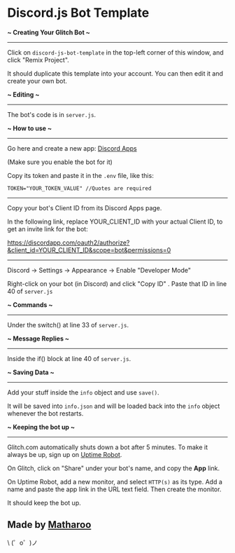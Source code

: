 Discord.js Bot Template
=================

**~ Creating Your Glitch Bot ~**

----------

Click on `discord-js-bot-template` in the top-left corner of this window, and click "Remix Project".

It should duplicate this template into your account. You can then edit it and create your own bot.

**~ Editing ~**

----------

The bot's code is in `server.js`.

**~ How to use ~**

----------

Go here and create a new app: [Discord Apps](https://discordapp.com/developers/applications/)

(Make sure you enable the bot for it)

Copy its token and paste it in the `.env` file, like this:

```TOKEN="YOUR_TOKEN_VALUE" //Quotes are required```

----------

Copy your bot's Client ID from its Discord Apps page.

In the following link, replace YOUR_CLIENT_ID with your actual Client ID, to get an invite link for the bot:

https://discordapp.com/oauth2/authorize?&client_id=YOUR_CLIENT_ID&scope=bot&permissions=0

----------

Discord -> Settings -> Appearance -> Enable "Developer Mode"

Right-click on your bot (in Discord) and click "Copy ID"
.
Paste that ID in line 40 of `server.js`

**~ Commands ~**

----------

Under the switch() at line 33 of `server.js`.

**~ Message Replies ~**

----------

Inside the if() block at line 40 of `server.js`.

**~ Saving Data ~**

----------

Add your stuff inside the `info` object and use `save()`.

It will be saved into `info.json` and will be loaded back into the `info` object whenever the bot restarts.

**~ Keeping the bot up ~**

----------

Glitch.com automatically shuts down a bot after 5 minutes. To make it always be up, sign up on [Uptime Robot](https://uptimerobot.com/).

On Glitch, click on "Share" under your bot's name, and copy the **App** link.

On Uptime Robot, add a new monitor, and select `HTTP(s)` as its type. Add a name and paste the app link in the URL text field. Then create the monitor.

It should keep the bot up.

Made by [Matharoo](https://twitter.com/itsmatharoo)
-------------------

\ (゜o゜)ノ
